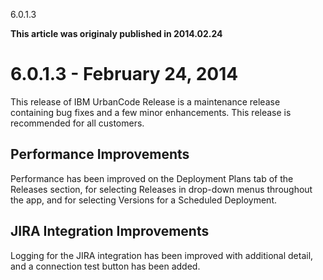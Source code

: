 





6.0.1.3

**This article was originaly published in 2014.02.24**


6.0.1.3 - February 24, 2014
===========================




This release of IBM UrbanCode Release is a maintenance release containing bug fixes and a few minor enhancements. This release is recommended for all customers.

Performance Improvements
------------------------


Performance has been improved on the Deployment Plans tab of the Releases section, for selecting Releases in drop-down menus throughout the app, and for selecting Versions for a Scheduled Deployment.




JIRA Integration Improvements
-----------------------------


Logging for the JIRA integration has been improved with additional detail, and a connection test button has been added.







